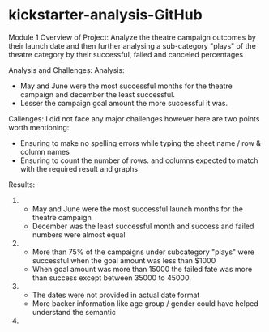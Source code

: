 # kickstarter-analysis-GitHub
Module 1
Overview of Project: Analyze the theatre campaign outcomes by their launch date and then further analysing a sub-category "plays" of the theatre category by their successful, failed and canceled percentages

Analysis and Challenges: 
Analysis:
- May and June were the most successful months for the theatre campaign and december the least successful. 
- Lesser the campaign goal amount the more successful it was. 

Callenges: 
I did not face any major challenges however here are two points worth mentioning:
- Ensuring to make no spelling errors while typing the sheet name / row & column names
- Ensuring to count the number of rows. and columns expected to match with the required result and graphs

Results:
1. - May and June were the most successful launch months for the theatre campaign
   - December was the least successful month and success and failed numbers were almost equal

2. - More than 75% of the campaigns under subcategory "plays" were successful when the goal amount was less than $1000
   - When goal amount was more than 15000 the failed fate was more than success except between 35000 to 45000. 

3. - The dates were not provided in actual date format
   - More backer information like age group / gender could have helped understand the semantic

4. 
